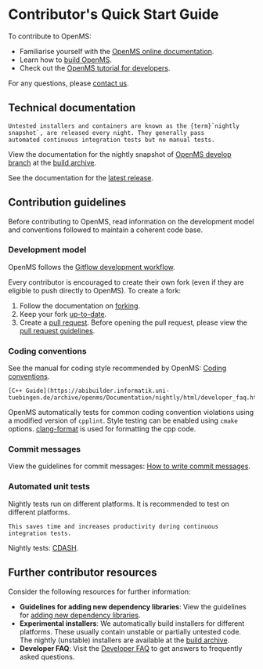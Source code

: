 Contributor's Quick Start Guide
===============================

To contribute to OpenMS:

- Familiarise yourself with the [OpenMS online documentation](../index.rst).
- Learn how to [build OpenMS](../installations/build-openms-from-source.md).
- Check out the [OpenMS tutorial for developers](https://abibuilder.informatik.uni-tuebingen.de/archive/openms/Documentation/release/latest/html/OpenMS_tutorial.html).

For any questions, please [contact us](../contact-us.md).

## Technical documentation

```{note}
Untested installers and containers are known as the {term}`nightly snapshot`, are released every night. They generally pass
automated continuous integration tests but no manual tests.
```

View the documentation for the nightly snapshot of [OpenMS develop branch](https://github.com/OpenMS/OpenMS/tree/develop)
at the [build archive](https://abibuilder.informatik.uni-tuebingen.de/archive/openms/Documentation/nightly/html/index.html).

See the documentation for the [latest release](https://abibuilder.informatik.uni-tuebingen.de/archive/openms/Documentation/release/latest/html/index.html).

## Contribution guidelines

Before contributing to OpenMS, read information on the development model and conventions followed to maintain a coherent
code base.

### Development model

OpenMS follows the [Gitflow development workflow](http://nvie.com/posts/a-successful-git-branching-model/).

Every contributor is encouraged to create their own fork (even if they are eligible to push directly to OpenMS).
To create a fork:

1. Follow the documentation on [forking](https://help.github.com/articles/fork-a-repo).
2. Keep your fork [up-to-date](https://help.github.com/articles/syncing-a-fork).
3. Create a [pull request](https://help.github.com/articles/using-pull-requests). Before opening the pull request, please
   view the [pull request guidelines](../additional-resources/pull-request-checklist.md).

### Coding conventions

See the manual for coding style recommended by OpenMS: [Coding conventions](https://abibuilder.informatik.uni-tuebingen.de/archive/openms/Documentation/nightly/html/coding_conventions.html).

```{seealso}
[C++ Guide](https://abibuilder.informatik.uni-tuebingen.de/archive/openms/Documentation/nightly/html/developer_faq.html).
```

OpenMS automatically tests for common coding convention violations using a modified version of `cpplint`.
Style testing can be enabled using `cmake` options. [clang-format](https://github.com/OpenMS/OpenMS/blob/develop/.clang-format) is used for formatting the cpp code.

### Commit messages

View the guidelines for commit messages: [How to write commit messages](https://github.com/OpenMS/OpenMS/wiki/HowTo---Write-Commit-Messages).

### Automated unit tests

Nightly tests run on different platforms. It is recommended to test on different platforms.

```{tip}
This saves time and increases productivity during continuous integration tests.
```

Nightly tests: [CDASH](http://cdash.openms.de/index.php?project=OpenMS).

## Further contributor resources

Consider the following resources for further information:

- **Guidelines for adding new dependency libraries**: View the guidelines for [adding new dependency libraries](../additional-resources/developer-guidelines-for-addding-new-dependent-libraries.md).
-  **Experimental installers**: We automatically build installers for different platforms. These usually contain
   unstable or partially untested code.
   The nightly (unstable) installers are available at the [build archive](https://abibuilder.informatik.uni-tuebingen.de/archive/openms/OpenMSInstaller/nightly/).
- **Developer FAQ**: Visit the [Developer FAQ](../faqs/developer-faq.md) to get answers to frequently asked questions.
